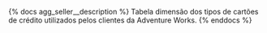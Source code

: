 {% docs agg_seller__description %}
Tabela dimensão dos tipos de cartões de crédito utilizados pelos clientes da Adventure Works.
{% enddocs %}

